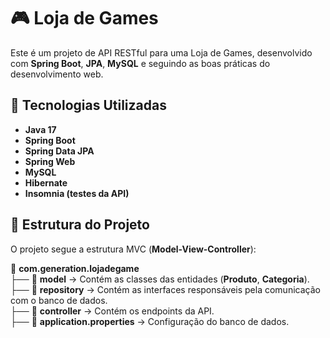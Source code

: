 
# 🎮 Loja de Games 

Este é um projeto de API RESTful para uma Loja de Games, desenvolvido com **Spring Boot**, **JPA**, **MySQL** e seguindo as boas práticas do desenvolvimento web.

## 📌 Tecnologias Utilizadas

- **Java 17**
- **Spring Boot**
- **Spring Data JPA**
- **Spring Web**
- **MySQL**
- **Hibernate**
- **Insomnia (testes da API)**

## 📁 Estrutura do Projeto

O projeto segue a estrutura MVC (**Model-View-Controller**):

📂 **com.generation.lojadegame**  
├── 📂 **model** → Contém as classes das entidades (**Produto**, **Categoria**).  
├── 📂 **repository** → Contém as interfaces responsáveis pela comunicação com o banco de dados.  
├── 📂 **controller** → Contém os endpoints da API.    
├── 📜 **application.properties** → Configuração do banco de dados.  

